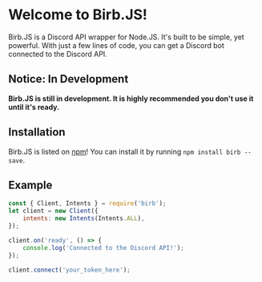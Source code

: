 # Welcome to Birb.JS!
Birb.JS is a Discord API wrapper for Node.JS. It's built to be simple, yet powerful. With just a few lines of code, you can get a Discord bot connected to the Discord API.

## Notice: In Development
**Birb.JS is still in development. It is highly recommended you don't use it until it's ready.**

## Installation
Birb.JS is listed on [npm](https://www.npmjs.com/package/birb)! You can install it by running `npm install birb --save`.

## Example
```js
const { Client, Intents } = require('birb');
let client = new Client({
    intents: new Intents(Intents.ALL),
});

client.on('ready', () => {
    console.log('Connected to the Discord API!');
});

client.connect('your_token_here');
```
